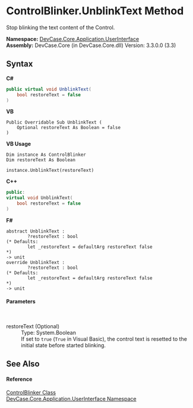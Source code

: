 # ControlBlinker.UnblinkText Method 
 

Stop blinking the text content of the Control.

**Namespace:**&nbsp;<a href="N_DevCase_Core_Application_UserInterface">DevCase.Core.Application.UserInterface</a><br />**Assembly:**&nbsp;DevCase.Core (in DevCase.Core.dll) Version: 3.3.0.0 (3.3)

## Syntax

**C#**<br />
``` C#
public virtual void UnblinkText(
	bool restoreText = false
)
```

**VB**<br />
``` VB
Public Overridable Sub UnblinkText ( 
	Optional restoreText As Boolean = false
)
```

**VB Usage**<br />
``` VB Usage
Dim instance As ControlBlinker
Dim restoreText As Boolean

instance.UnblinkText(restoreText)
```

**C++**<br />
``` C++
public:
virtual void UnblinkText(
	bool restoreText = false
)
```

**F#**<br />
``` F#
abstract UnblinkText : 
        ?restoreText : bool 
(* Defaults:
        let _restoreText = defaultArg restoreText false
*)
-> unit 
override UnblinkText : 
        ?restoreText : bool 
(* Defaults:
        let _restoreText = defaultArg restoreText false
*)
-> unit 
```


#### Parameters
&nbsp;<dl><dt>restoreText (Optional)</dt><dd>Type: System.Boolean<br />If set to `true` (`True` in Visual Basic), the control text is resetted to the initial state before started blinking.</dd></dl>

## See Also


#### Reference
<a href="T_DevCase_Core_Application_UserInterface_ControlBlinker">ControlBlinker Class</a><br /><a href="N_DevCase_Core_Application_UserInterface">DevCase.Core.Application.UserInterface Namespace</a><br />